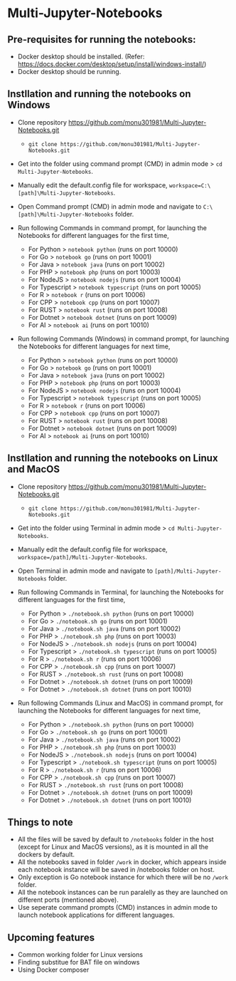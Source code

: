 # Multi-Jupyter-Notebooks

## Pre-requisites for running the notebooks:
- Docker desktop should be installed. (Refer: https://docs.docker.com/desktop/setup/install/windows-install/)
- Docker desktop should be running.

## Instllation and running the notebooks on Windows
- Clone repository https://github.com/monu301981/Multi-Jupyter-Notebooks.git
  - `git clone https://github.com/monu301981/Multi-Jupyter-Notebooks.git`
- Get into the folder using command prompt (CMD) in admin mode > `cd Multi-Jupyter-Notebooks`.
- Manually edit the default.config file for workspace, `workspace=C:\[path]\Multi-Jupyter-Notebooks`.
- Open Command prompt (CMD) in admin mode and navigate to `C:\[path]\Multi-Jupyter-Notebooks` folder.
- Run following Commands in command prompt, for launching the Notebooks for different languages for the first time,
  - For Python > `notebook python` (runs on port 10000)
  - For Go > `notebook go` (runs on port 10001)
  - For Java > `notebook java` (runs on port 10002)
  - For PHP > `notebook php` (runs on port 10003)
  - For NodeJS > `notebook nodejs` (runs on port 10004)
  - For Typescript > `notebook typescript` (runs on port 10005)
  - For R > `notebook r` (runs on port 10006)
  - For CPP > `notebook cpp` (runs on port 10007)
  - For RUST > `notebook rust` (runs on port 10008)
  - For Dotnet > `notebook dotnet` (runs on port 10009)
  - For AI > `notebook ai` (runs on port 10010)
  
- Run following Commands (Windows) in command prompt, for launching the Notebooks for different languages for next time,
  - For Python > `notebook python` (runs on port 10000)
  - For Go > `notebook go` (runs on port 10001)
  - For Java > `notebook java` (runs on port 10002)
  - For PHP > `notebook php` (runs on port 10003)
  - For NodeJS > `notebook nodejs` (runs on port 10004)
  - For Typescript > `notebook typescript` (runs on port 10005)
  - For R > `notebook r` (runs on port 10006)
  - For CPP > `notebook cpp` (runs on port 10007)
  - For RUST > `notebook rust` (runs on port 10008)
  - For Dotnet > `notebook dotnet` (runs on port 10009)
  - For AI > `notebook ai` (runs on port 10010)
  
## Instllation and running the notebooks on Linux and MacOS
- Clone repository https://github.com/monu301981/Multi-Jupyter-Notebooks.git
  - `git clone https://github.com/monu301981/Multi-Jupyter-Notebooks.git`
- Get into the folder using Terminal in admin mode > `cd Multi-Jupyter-Notebooks`.
- Manually edit the default.config file for workspace, `workspace=/path]/Multi-Jupyter-Notebooks`.
- Open Terminal in admin mode and navigate to `[path]/Multi-Jupyter-Notebooks` folder.
- Run following Commands in Terminal, for launching the Notebooks for different languages for the first time,
  - For Python > `./notebook.sh python` (runs on port 10000)
  - For Go > `./notebook.sh go` (runs on port 10001)
  - For Java > `./notebook.sh java` (runs on port 10002)
  - For PHP > `./notebook.sh php` (runs on port 10003)
  - For NodeJS > `./notebook.sh nodejs` (runs on port 10004)
  - For Typescript > `./notebook.sh typescript` (runs on port 10005)
  - For R > `./notebook.sh r` (runs on port 10006)
  - For CPP > `./notebook.sh cpp` (runs on port 10007)
  - For RUST > `./notebook.sh rust` (runs on port 10008)
  - For Dotnet > `./notebook.sh dotnet` (runs on port 10009)
  - For Dotnet > `./notebook.sh dotnet` (runs on port 10010)
  
- Run following Commands (Linux and MacOS) in command prompt, for launching the Notebooks for different languages for next time,
  - For Python > `./notebook.sh python` (runs on port 10000)
  - For Go > `./notebook.sh go` (runs on port 10001)
  - For Java > `./notebook.sh java` (runs on port 10002)
  - For PHP > `./notebook.sh php` (runs on port 10003)
  - For NodeJS > `./notebook.sh nodejs` (runs on port 10004)
  - For Typescript > `./notebook.sh typescript` (runs on port 10005)
  - For R > `./notebook.sh r` (runs on port 10006)
  - For CPP > `./notebook.sh cpp` (runs on port 10007)
  - For RUST > `./notebook.sh rust` (runs on port 10008)
  - For Dotnet > `./notebook.sh dotnet` (runs on port 10009)
  - For Dotnet > `./notebook.sh dotnet` (runs on port 10010)

## Things to note
- All the files will be saved by default to `/notebooks` folder in the host (except for Linux and MacOS versions), as it is mounted in all the dockers by default.
- All the notebooks saved in folder `/work` in docker, which appears inside each notebook instance will be saved in /notebooks folder on host.
- Only exception is Go notebook instance for which there will be no `/work` folder.
- All the notebook instances can be run paralelly as they are launched on different ports (mentioned above).
- Use seperate command prompts (CMD) instances in admin mode to launch notebook applications for different languages.
  
## Upcoming features
- Common working folder for Linux versions
- Finding substitue for BAT file on windows
- Using Docker composer
